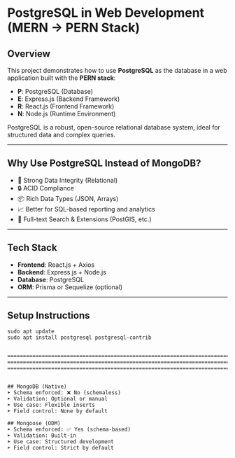 # PostgreSQL in Web Development (MERN → PERN Stack)

## Overview

This project demonstrates how to use **PostgreSQL** as the database in a web application built with the **PERN stack**:

- **P**: PostgreSQL (Database)
- **E**: Express.js (Backend Framework)
- **R**: React.js (Frontend Framework)
- **N**: Node.js (Runtime Environment)

PostgreSQL is a robust, open-source relational database system, ideal for structured data and complex queries.

---

## Why Use PostgreSQL Instead of MongoDB?

- 🧠 Strong Data Integrity (Relational)
- 🔒 ACID Compliance
- 📦 Rich Data Types (JSON, Arrays)
- 📈 Better for SQL-based reporting and analytics
- 🔌 Full-text Search & Extensions (PostGIS, etc.)

---

## Tech Stack

- **Frontend**: React.js + Axios
- **Backend**: Express.js + Node.js
- **Database**: PostgreSQL
- **ORM**: Prisma or Sequelize (optional)

---

## Setup Instructions

``` bash/terminal commands 
sudo apt update
sudo apt install postgresql postgresql-contrib


==================================================================================================
==================================================================================================
==================================================================================================


## MongoDB (Native)
➤ Schema enforced: ❌ No (schemaless)
➤ Validation: Optional or manual
➤ Use case: Flexible inserts
➤ Field control: None by default

## Mongoose (ODM)
➤ Schema enforced: ✅ Yes (schema-based)
➤ Validation: Built-in
➤ Use case: Structured development
➤ Field control: Strict by default

